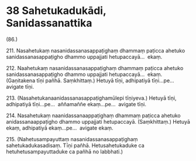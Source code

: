 

# 38 Sahetukadukādi, Sanidassanattika


(86.)

211\. Nasahetukaṃ nasanidassanasappaṭighaṃ dhammaṃ paṭicca ahetuko sanidassanasappaṭigho dhammo uppajjati hetupaccayā…  ekaṃ.

212\. Naahetukaṃ nasanidassanasappaṭighaṃ dhammaṃ paṭicca ahetuko sanidassanasappaṭigho dhammo uppajjati hetupaccayā…  ekaṃ. (Gaṇitakena tīṇi pañhā. Saṃkhittaṃ.) Hetuyā tīṇi, adhipatiyā tīṇi…pe…  avigate tīṇi.

213\. (Nasahetukanaanidassanasappaṭighamūlepi tīṇiyeva.) Hetuyā tīṇi, adhipatiyā tīṇi…pe…  aññamaññe ekaṃ…pe…  avigate tīṇi.

214\. Nasahetukaṃ naanidassanaappaṭighaṃ dhammaṃ paṭicca ahetuko anidassanaappaṭigho dhammo uppajjati hetupaccayā. (Saṃkhittaṃ.) Hetuyā ekaṃ, adhipatiyā ekaṃ…pe…  avigate ekaṃ.

215\. (Nahetusampayuttaṃ nasanidassanasappaṭighaṃ sahetukadukasadisaṃ. Tīṇi pañhā. Hetusahetukaduke ca hetuhetusampayuttaduke ca pañhā no labbhati.)



